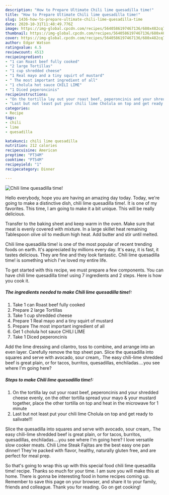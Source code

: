 ```yaml
---
description: "How to Prepare Ultimate Chili lime quesadilla time!"
title: "How to Prepare Ultimate Chili lime quesadilla time!"
slug: 1436-how-to-prepare-ultimate-chili-lime-quesadilla-time
date: 2020-10-31T11:48:49.776Z
image: https://img-global.cpcdn.com/recipes/5640586197467136/680x482cq70/chili-lime-quesadilla-time-recipe-main-photo.jpg
thumbnail: https://img-global.cpcdn.com/recipes/5640586197467136/680x482cq70/chili-lime-quesadilla-time-recipe-main-photo.jpg
cover: https://img-global.cpcdn.com/recipes/5640586197467136/680x482cq70/chili-lime-quesadilla-time-recipe-main-photo.jpg
author: Edgar Watson
ratingvalue: 4.5
reviewcount: 4513
recipeingredient:
- "1 can Roast beef fully cooked"
- "2 large Tortillas"
- "1 cup shredded cheese"
- "1 Real mayo and a tiny squirt of mustard"
- " The most important ingredient of all"
- "1 cholula hot sauce CHILI LIME"
- "1 Diced peperoncinis"
recipeinstructions:
- "On the tortilla lay out your roast beef, peperoncinis and your shredded cheese evenly, on the other tortilla spread your mayo &amp; your mustard together, place the other tortilla on top and heat in the microwave for 1 minute"
- "Last but not least put your chili lime Cholula on top and get ready to salivate!!!"
categories:
- Recipe
tags:
- chili
- lime
- quesadilla

katakunci: chili lime quesadilla 
nutrition: 212 calories
recipecuisine: American
preptime: "PT34M"
cooktime: "PT54M"
recipeyield: "1"
recipecategory: Dinner

---
```



![Chili lime quesadilla time!](https://img-global.cpcdn.com/recipes/5640586197467136/680x482cq70/chili-lime-quesadilla-time-recipe-main-photo.jpg)

Hello everybody, hope you are having an amazing day today. Today, we're going to make a distinctive dish, chili lime quesadilla time!. It is one of my favorites. This time, I am going to make it a bit unique. This will be really delicious.

Transfer to the baking sheet and keep warm in the oven. Make sure that meat is evenly covered with mixture. In a large skillet heat remaining Tablespoon olive oil to medium high heat. Add butter and stir until melted.

Chili lime quesadilla time! is one of the most popular of recent trending foods on earth. It's appreciated by millions every day. It's easy, it is fast, it tastes delicious. They are fine and they look fantastic. Chili lime quesadilla time! is something which I've loved my entire life.


To get started with this recipe, we must prepare a few components. You can have chili lime quesadilla time! using 7 ingredients and 2 steps. Here is how you cook it.

<!--inarticleads1-->

##### The ingredients needed to make Chili lime quesadilla time!:

1. Take 1 can Roast beef fully cooked
1. Prepare 2 large Tortillas
1. Take 1 cup shredded cheese
1. Prepare 1 Real mayo and a tiny squirt of mustard
1. Prepare  The most important ingredient of all
1. Get 1 cholula hot sauce CHILI LIME
1. Take 1 Diced peperoncinis


Add the lime dressing and cilantro, toss to combine, and arrange into an even layer. Carefully remove the top sheet pan. Slice the quesadilla into squares and serve with avocado, sour cream,. The easy chili-lime shredded beef is great plain, or for tacos, burritos, quesadillas, enchiladas….you see where I&#39;m going here? 

<!--inarticleads2-->

##### Steps to make Chili lime quesadilla time!:

1. On the tortilla lay out your roast beef, peperoncinis and your shredded cheese evenly, on the other tortilla spread your mayo &amp; your mustard together, place the other tortilla on top and heat in the microwave for 1 minute
1. Last but not least put your chili lime Cholula on top and get ready to salivate!!!


Slice the quesadilla into squares and serve with avocado, sour cream,. The easy chili-lime shredded beef is great plain, or for tacos, burritos, quesadillas, enchiladas….you see where I&#39;m going here? I love versatile slow cooker meats. Chili Lime Steak Fajitas are the best easy one pan dinner! They&#39;re packed with flavor, healthy, naturally gluten free, and are perfect for meal prep. 

So that's going to wrap this up with this special food chili lime quesadilla time! recipe. Thanks so much for your time. I am sure you will make this at home. There is gonna be interesting food in home recipes coming up. Remember to save this page on your browser, and share it to your family, friends and colleague. Thank you for reading. Go on get cooking!
